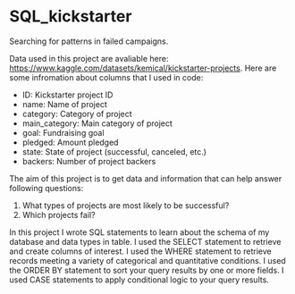 # SQL_kickstarter
Searching for patterns in failed campaigns.

Data used in this project are avaliable here:  https://www.kaggle.com/datasets/kemical/kickstarter-projects.
Here are some infromation about columns that I used in code:
* ID: Kickstarter project ID
* name: Name of project
* category: Category of project
* main_category: Main category of project
* goal: Fundraising goal
* pledged: Amount pledged
* state: State of project (successful, canceled, etc.)
* backers: Number of project backers

The aim of this project is to get data and information that can help answer following questions:
1. What types of projects are most likely to be successful?
2. Which projects fail?
  
In this project I wrote SQL statements to learn about the schema of my database and data types in table.
I used the SELECT statement to retrieve and create columns of interest.
I used the WHERE statement to retrieve records meeting a variety of categorical and quantitative conditions.
I used the ORDER BY statement to sort your query results by one or more fields.
I used CASE statements to apply conditional logic to your query results.

